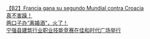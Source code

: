   
[【B2】Francia gana su segundo Mundial contra Croacia](http://www.dianyue.me/archives/254/j53h6e7jee7bicpq/)  
[真不害躁！](http://www.dianyue.me/archives/870/7nc4hmrlfdbuniip/)  
[两口子办“离婚酒”，火了！](http://www.dianyue.me/archives/874/ehmtnfgx54k5qwdt/)  
[宁强县建筑行业职业技能竞赛在佳和时代广场举行](http://www.dianyue.me/archives/960/28uyjj593jj3kaev/)